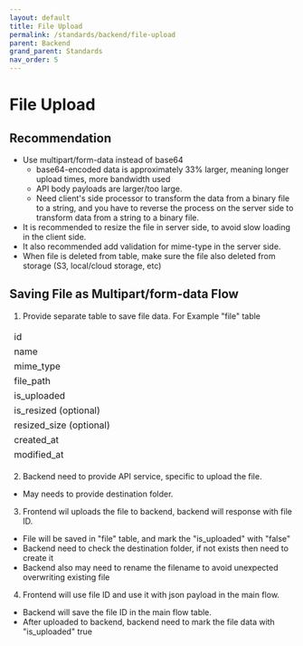 ```yaml
---
layout: default
title: File Upload
permalink: /standards/backend/file-upload
parent: Backend
grand_parent: Standards
nav_order: 5
---
```


# File Upload

## Recommendation
- Use multipart/form-data instead of base64
  - base64-encoded data is approximately 33% larger, meaning longer upload times, more bandwidth used
  - API body payloads are larger/too large.
  - Need client's side processor to transform the data from a binary file to a string, and you have to reverse the process on the server side to transform data from a string to a binary file.
- It is recommended to resize the file in server side, to avoid slow loading in the client side.
- It also recommended add validation for mime-type in the server side.
- When file is deleted from table, make sure the file also deleted from storage (S3, local/cloud storage, etc)
  

## Saving File as Multipart/form-data Flow

1. Provide separate table to save file data. For Example "file" table
   
  <table>
    <thead>
      <tr>
        <td>id</td>
      </tr>
      <tr>
        <td>name</td>
      </tr>
      <tr>
        <td>mime_type</td>
      </tr>
      <tr>
        <td>file_path</td>
      </tr>
      <tr>
        <td>is_uploaded</td>
      </tr>
      <tr>
        <td>is_resized (optional)</td>
      </tr>
      <tr>
        <td>resized_size (optional)</td>
      </tr>
      <tr>
        <td>created_at</td>
      </tr>
      <tr>
        <td>modified_at</td>
      </tr>
    </thead>
  </table>

2. Backend need to provide API service, specific to upload the file.
  - May needs to provide destination folder.
   
3. Frontend wil uploads the file to backend, backend will response with file ID.
  - File will be saved in "file" table, and mark the "is_uploaded" with "false"
  - Backend need to check the destination folder, if not exists then need to create it
  - Backend also may need to rename the filename to avoid unexpected overwriting existing file

4. Frontend will use file ID and use it with json payload in the main flow.
  - Backend will save the file ID in the main flow table.
  - After uploaded to backend, backend need to mark the file  data with "is_uploaded" true